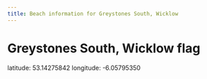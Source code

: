 ```yaml
---
title: Beach information for Greystones South, Wicklow
---
```

# Greystones South, Wicklow <span class="material-icons blue-flag">flag</span>

<div class="location-info">latitude: 53.14275842 longitude: -6.05795350</div>
<div id="met-eireann-warnings" onload="get_met_eireann_warnings(EI31)"></div>
<div></div>